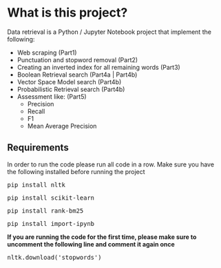 # What is this project?
Data retrieval is a Python / Jupyter Notebook project that implement the following:
- Web scraping (Part1)
- Punctuation and stopword removal (Part2)
- Creating an inverted index for all remaining words (Part3)
- Boolean Retrieval search (Part4a | Part4b)
- Vector Space Model search (Part4b)
- Probabilistic Retrieval search (Part4b)
- Assessment like: (Part5)
  - Precision
  - Recall
  - F1
  - Mean Average Precision
  
## Requirements
In order to run the code please run all code in a row.
Make sure you have the following installed before running the project

<pre>
pip install nltk
</pre>
<pre>
pip install scikit-learn
</pre>
<pre>
pip install rank-bm25
</pre>
<pre>
pip install import-ipynb
</pre>

**If you are running the code for the first time, please make sure to uncomment the following line and comment it again once**
<pre>
nltk.download('stopwords')
</pre>
